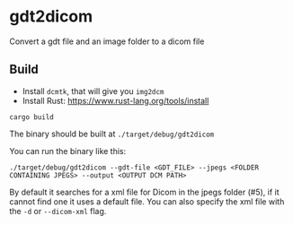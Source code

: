 # gdt2dicom
Convert a gdt file and an image folder to a dicom file


## Build

* Install `dcmtk`, that will give you `img2dcm`
* Install Rust: https://www.rust-lang.org/tools/install

```
cargo build
```

The binary should be built at `./target/debug/gdt2dicom`

You can run the binary like this:

```
./target/debug/gdt2dicom --gdt-file <GDT_FILE> --jpegs <FOLDER CONTAINING JPEGS> --output <OUTPUT DCM PATH>
```

By default it searches for a xml file for Dicom in the jpegs folder (#5),
if it cannot find one it uses a default file. You can also specify the xml file with the `-d` or `--dicom-xml` flag.
